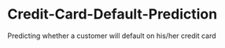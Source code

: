 # Credit-Card-Default-Prediction
 Predicting whether a customer will default on his/her credit card
